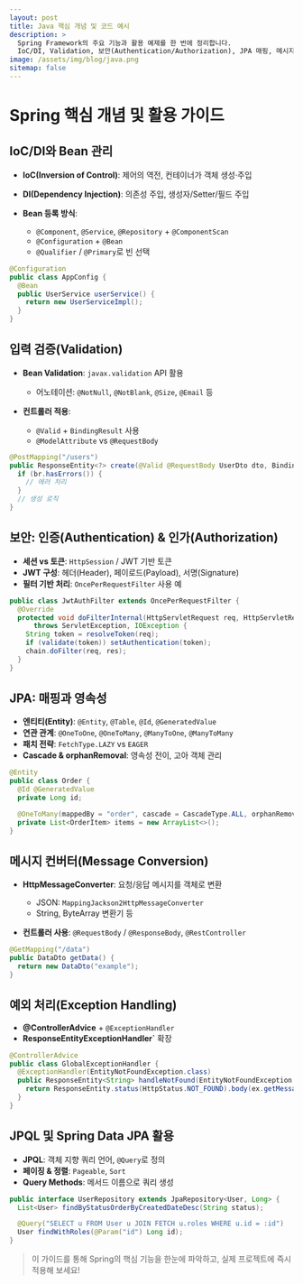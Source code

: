 ```yaml
---
layout: post
title: Java 핵심 개념 및 코드 예시
description: >
  Spring Framework의 주요 기능과 활용 예제를 한 번에 정리합니다.
  IoC/DI, Validation, 보안(Authentication/Authorization), JPA 매핑, 메시지 변환, 예외 처리 등 필수 개념을 다룹니다.
image: /assets/img/blog/java.png
sitemap: false
---
```

# Spring 핵심 개념 및 활용 가이드

## IoC/DI와 Bean 관리

* **IoC(Inversion of Control)**: 제어의 역전, 컨테이너가 객체 생성·주입
* **DI(Dependency Injection)**: 의존성 주입, 생성자/Setter/필드 주입
* **Bean 등록 방식**:

    * `@Component`, `@Service`, `@Repository` + `@ComponentScan`
    * `@Configuration` + `@Bean`
    * `@Qualifier` / `@Primary`로 빈 선택

```java
@Configuration
public class AppConfig {
  @Bean
  public UserService userService() {
    return new UserServiceImpl();
  }
}
```

## 입력 검증(Validation)

* **Bean Validation**: `javax.validation` API 활용

    * 어노테이션: `@NotNull`, `@NotBlank`, `@Size`, `@Email` 등
* **컨트롤러 적용**:

    * `@Valid` + `BindingResult` 사용
    * `@ModelAttribute` vs `@RequestBody`

```java
@PostMapping("/users")
public ResponseEntity<?> create(@Valid @RequestBody UserDto dto, BindingResult br) {
  if (br.hasErrors()) {
    // 에러 처리
  }
  // 생성 로직
}
```

## 보안: 인증(Authentication) & 인가(Authorization)

* **세션 vs 토큰**: `HttpSession` / JWT 기반 토큰
* **JWT 구성**: 헤더(Header), 페이로드(Payload), 서명(Signature)
* **필터 기반 처리**: `OncePerRequestFilter` 사용 예

```java
public class JwtAuthFilter extends OncePerRequestFilter {
  @Override
  protected void doFilterInternal(HttpServletRequest req, HttpServletResponse res, FilterChain chain)
      throws ServletException, IOException {
    String token = resolveToken(req);
    if (validate(token)) setAuthentication(token);
    chain.doFilter(req, res);
  }
}
```

## JPA: 매핑과 영속성

* **엔티티(Entity)**: `@Entity`, `@Table`, `@Id`, `@GeneratedValue`
* **연관 관계**: `@OneToOne`, `@OneToMany`, `@ManyToOne`, `@ManyToMany`
* **패치 전략**: `FetchType.LAZY` vs `EAGER`
* **Cascade & orphanRemoval**: 영속성 전이, 고아 객체 관리

```java
@Entity
public class Order {
  @Id @GeneratedValue
  private Long id;

  @OneToMany(mappedBy = "order", cascade = CascadeType.ALL, orphanRemoval = true)
  private List<OrderItem> items = new ArrayList<>();
}
```

## 메시지 컨버터(Message Conversion)

* **HttpMessageConverter**: 요청/응답 메시지를 객체로 변환

    * JSON: `MappingJackson2HttpMessageConverter`
    * String, ByteArray 변환기 등
* **컨트롤러 사용**: `@RequestBody` / `@ResponseBody`, `@RestController`

```java
@GetMapping("/data")
public DataDto getData() {
  return new DataDto("example");
}
```

## 예외 처리(Exception Handling)

* **@ControllerAdvice** + `@ExceptionHandler`
* **ResponseEntityExceptionHandler\`** 확장

```java
@ControllerAdvice
public class GlobalExceptionHandler {
  @ExceptionHandler(EntityNotFoundException.class)
  public ResponseEntity<String> handleNotFound(EntityNotFoundException ex) {
    return ResponseEntity.status(HttpStatus.NOT_FOUND).body(ex.getMessage());
  }
}
```

## JPQL 및 Spring Data JPA 활용

* **JPQL**: 객체 지향 쿼리 언어, `@Query`로 정의
* **페이징 & 정렬**: `Pageable`, `Sort`
* **Query Methods**: 메서드 이름으로 쿼리 생성

```java
public interface UserRepository extends JpaRepository<User, Long> {
  List<User> findByStatusOrderByCreatedDateDesc(String status);

  @Query("SELECT u FROM User u JOIN FETCH u.roles WHERE u.id = :id")
  User findWithRoles(@Param("id") Long id);
}
```

> 이 가이드를 통해 Spring의 핵심 기능을 한눈에 파악하고, 실제 프로젝트에 즉시 적용해 보세요!


